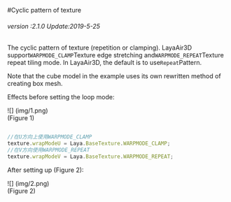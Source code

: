 #Cyclic pattern of texture

###### *version :2.1.0   Update:2019-5-25*

The cyclic pattern of texture (repetition or clamping). LayaAir3D support`WARPMODE_CLAMP`Texture edge stretching and`WARPMODE_REPEAT`Texture repeat tiling mode. In LayaAir3D, the default is to use`Repeat`Pattern.

Note that the cube model in the example uses its own rewritten method of creating box mesh.

Effects before setting the loop mode:

![] (img/1.png)<br> (Figure 1)


```typescript

//在U方向上使用WARPMODE_CLAMP
texture.wrapModeU = Laya.BaseTexture.WARPMODE_CLAMP;
//在V方向使用WARPMODE_REPEAT
texture.wrapModeV = Laya.BaseTexture.WARPMODE_REPEAT;
```


After setting up (Figure 2):

![] (img/2.png)<br> (Figure 2)

